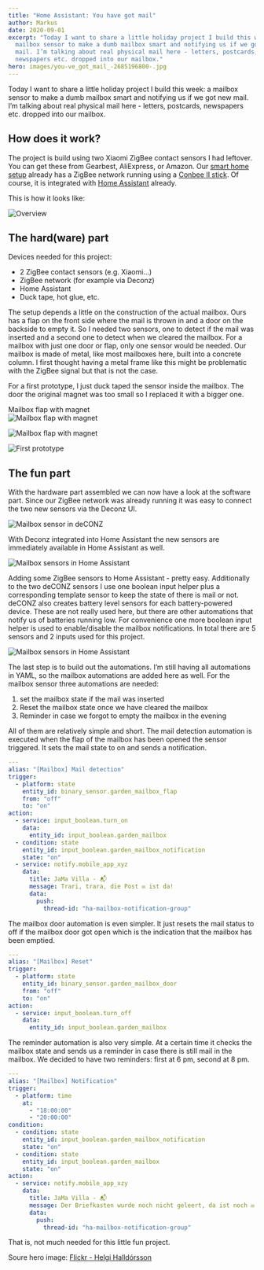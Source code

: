 ```yaml
---
title: "Home Assistant: You have got mail"
author: Markus
date: 2020-09-01
excerpt: "Today I want to share a little holiday project I build this week: a
  mailbox sensor to make a dumb mailbox smart and notifying us if we got new
  mail. I’m talking about real physical mail here - letters, postcards,
  newspapers etc. dropped into our mailbox."
hero: images/you-ve_got_mail_-2685196800-.jpg
---
```

Today I want to share a little holiday project I build this week: a mailbox sensor to make a dumb mailbox smart and notifying us if we got new mail. I’m talking about real physical mail here - letters, postcards, newspapers etc. dropped into our mailbox.

## How does it work?

The project is build using two Xiaomi ZigBee contact sensors I had leftover. You can get these from Gearbest, AliExpress, or Amazon. Our [smart home setup](/jama-villa) already has a ZigBee network running using a [Conbee II stick](https://phoscon.de/en/conbee2). Of course, it is integrated with [Home Assistant](https://www.home-assistant.io) already.

This is how it looks like:

![Overview](images/mailbox-sensor-diagram.png)

## The hard(ware) part

Devices needed for this project:

* 2 ZigBee contact sensors (e.g. Xiaomi...)
* ZigBee network (for example via Deconz)
* Home Assistant
* Duck tape, hot glue, etc. 

The setup depends a little on the construction of the actual mailbox. Ours has a flap on the front side where the mail is thrown in and a door on the backside to empty it. So I needed two sensors, one to detect if the mail was inserted and a second one to detect when we cleared the mailbox. For a mailbox with just one door or flap, only one sensor would be needed. Our mailbox is made of metal, like most mailboxes here, built into a concrete column. I first thought having a metal frame like this might be problematic with the ZigBee signal but that is not the case.

For a first prototype, I just duck taped the sensor inside the mailbox. The door the original magnet was too small so I replaced it with a bigger one.

<figcaption>Mailbox flap with magnet</figcaption>
<div className="Image__Medium">
  <img src="./images/img_0758.jpg" alt="Mailbox flap with magnet" />
</div>

![Mailbox flap with magnet](images/img_0758.jpg)

![First prototype](images/img_0755.jpg)

## The fun part

With the hardware part assembled we can now have a look at the software part. Since our ZigBee network was already running it was easy to connect the two new sensors via the Deconz UI.

![Mailbox sensor in deCONZ](images/deconz-sensor.jpg)

With Deconz integrated into Home Assistant the new sensors are immediately available in Home Assistant as well.

![Mailbox sensors in Home Assistant](images/mailbox-deconz.jpg)

Adding some ZigBee sensors to Home Assistant - pretty easy. Additionally to the two deCONZ sensors I use one boolean input helper plus a corresponding template sensor to keep the state of there is mail or not. deCONZ also creates battery level sensors for each battery-powered device. These are not really used here, but there are other automations that notify us of batteries running low.  For convenience one more boolean input helper is used to enable/disable the mailbox notifications. In total there are 5 sensors and 2 inputs used for this project.

![Mailbox sensors in Home Assistant](images/mailbox-sensors.jpg)

The last step is to build out the automations. I’m still having all automations in YAML, so the mailbox automations are added here as well. For the mailbox sensor three automations are needed:

1. set the mailbox state if the mail was inserted
2. Reset the mailbox state once we have cleared the mailbox
3. Reminder in case we forgot to empty the mailbox in the evening

All of them are relatively simple and short. The mail detection automation is executed when the flap of the mailbox has been opened the sensor triggered. It sets the mail state to on and sends a notification.

```yaml
---
alias: "[Mailbox] Mail detection"
trigger:
  - platform: state
    entity_id: binary_sensor.garden_mailbox_flap
    from: "off"
    to: "on"
action:
  - service: input_boolean.turn_on
    data:
      entity_id: input_boolean.garden_mailbox
  - condition: state
    entity_id: input_boolean.garden_mailbox_notification
    state: "on"
  - service: notify.mobile_app_xyz
    data:
      title: JaMa Villa - 📬
      message: Trari, trara, die Post ✉️ ist da!
      data:
        push:
          thread-id: "ha-mailbox-notification-group"
```

The mailbox door automation is even simpler. It just resets the mail status to off if the mailbox door got open which is the indication that the mailbox has been emptied.

```yaml
---
alias: "[Mailbox] Reset"
trigger:
  - platform: state
    entity_id: binary_sensor.garden_mailbox_door
    from: "off"
    to: "on"
action:
  - service: input_boolean.turn_off
    data:
      entity_id: input_boolean.garden_mailbox
```

The reminder automation is also very simple. At a certain time it checks the mailbox state and sends us a reminder in case there is still mail in the mailbox. We decided to have two reminders: first at 6 pm, second at 8 pm.

```yaml
---
alias: "[Mailbox] Notification"
trigger:
  - platform: time
    at:
      - "18:00:00"
      - "20:00:00"
condition:
  - condition: state
    entity_id: input_boolean.garden_mailbox_notification
    state: "on"
  - condition: state
    entity_id: input_boolean.garden_mailbox
    state: "on"
action:
  - service: notify.mobile_app_xzy
    data:
      title: JaMa Villa - 📬
      message: Der Briefkasten wurde noch nicht geleert, da ist noch ✉️ drin.
      data:
        push:
          thread-id: "ha-mailbox-notification-group"
```

<github url="https://github.com/mhaack/home-assistant-config" title="Source code on GitHub"/>

That is, not much needed for this little fun project.

Soure hero image: [Flickr - Helgi Halldórsson](https://www.flickr.com/photos/8058853@N06/2685196800)